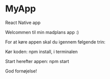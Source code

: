 # MyApp
React Native app

Welcommen til min madplans app :)

For at køre appen skal du igennem følgende trin:

Kør koden: npm install, i terminalen

Start herefter appen: npm start

God fornøjelse!
